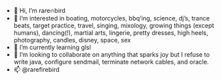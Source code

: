 - 👋 Hi, I’m rare🔥bird 
- 👀 I’m interested in boating, motorcycles, bbq’ing, science, dj’s, trance beats, target practice, travel, singing, mixology, growing things (except humans), dancing(!), martial arts, lingerie, pretty dresses, high heels, photography, candles, disney, space, sex 
- 🌱 I’m currently learning glsl 
- 💞️ I’m looking to collaborate on anything that sparks joy but I refuse to write java, configure sendmail, terminate network cables, and oracle.
- 📫 @rarefirebird

<!---
rarefirebird/rarefirebird is a ✨ special ✨ repository because its `README.md` (this file) appears on your GitHub profile.
You can click the Preview link to take a look at your changes.
--->

